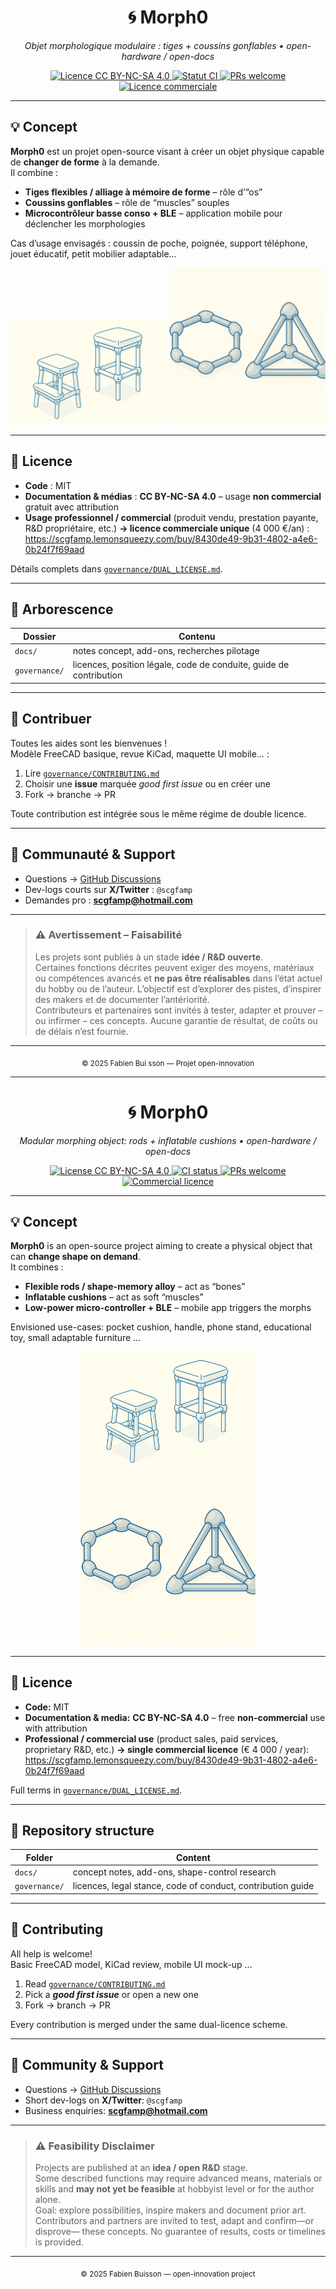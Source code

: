 <div align="center">

<h1>🌀 Morph0</h1>
<p><em>Objet morphologique modulaire : tiges + coussins gonflables • open-hardware / open-docs</em></p>

<a href="https://creativecommons.org/licenses/by-nc-sa/4.0/deed.fr">
  <img src="https://img.shields.io/badge/Licence-CC%20BY--NC--SA%204.0-lightgrey.svg" alt="Licence CC BY-NC-SA 4.0">
</a>
<a href="https://github.com/f-buisson/Morph0/actions">
  <img src="https://img.shields.io/github/actions/workflow/status/f-buisson/Morph0/blank.yml?label=CI" alt="Statut CI">
</a>
<a href="https://github.com/f-buisson/Morph0/issues">
  <img src="https://img.shields.io/badge/PRs-bienvenus-brightgreen.svg" alt="PRs welcome">
</a>
<a href="https://scgfamp.lemonsqueezy.com/buy/8430de49-9b31-4802-a4e6-0b24f7f69aad">
  <img src="https://img.shields.io/badge/Licence commerciale-€4 000%20%2F an-orange.svg" alt="Licence commerciale">
</a>

</div>

---

## 💡 Concept

**Morph0** est un projet open-source visant à créer un objet physique capable de **changer de forme** à la demande.  
Il combine :

* **Tiges flexibles / alliage à mémoire de forme** – rôle d’“os”  
* **Coussins gonflables** – rôle de “muscles” souples  
* **Microcontrôleur basse conso + BLE** – application mobile pour déclencher les morphologies

Cas d’usage envisagés : coussin de poche, poignée, support téléphone, jouet éducatif, petit mobilier adaptable…

<p align="center">
  <img src="docs/img/morph0_concept.png" width="250" alt="Croquis conceptuel">
  <img src="docs/img/morph0_concept2.png" width="250" alt="Deuxième concept">
</p>

---

## 🔖 Licence

* **Code** : MIT  
* **Documentation & médias** : **CC BY-NC-SA 4.0** – usage **non commercial** gratuit avec attribution  
* **Usage professionnel / commercial** (produit vendu, prestation payante, R&D propriétaire, etc.) **→ licence commerciale unique** (4 000 €/an) :  
  <https://scgfamp.lemonsqueezy.com/buy/8430de49-9b31-4802-a4e6-0b24f7f69aad>

Détails complets dans [`governance/DUAL_LICENSE.md`](governance/DUAL_LICENSE.md).

---

## 📁 Arborescence

| Dossier | Contenu |
|---------|---------|
| `docs/` | notes concept, add-ons, recherches pilotage |
| `governance/` | licences, position légale, code de conduite, guide de contribution |

---

## 🤝 Contribuer

Toutes les aides sont les bienvenues !  
Modèle FreeCAD basique, revue KiCad, maquette UI mobile… :

1. Lire [`governance/CONTRIBUTING.md`](governance/CONTRIBUTING.md)  
2. Choisir une **issue** marquée _good first issue_ ou en créer une  
3. Fork → branche → PR

Toute contribution est intégrée sous le même régime de double licence.

---

## 💬 Communauté & Support

* Questions → [GitHub Discussions](https://github.com/f-buisson/Morph0/discussions)  
* Dev-logs courts sur **X/Twitter** : `@scgfamp`  
* Demandes pro : **scgfamp@hotmail.com**

---

> ### ⚠️ Avertissement – Faisabilité
> Les projets sont publiés à un stade **idée / R&D ouverte**.  
> Certaines fonctions décrites peuvent exiger des moyens, matériaux ou
> compétences avancés et **ne pas être réalisables** dans l’état actuel du hobby
> ou de l’auteur. L’objectif est d’explorer des pistes, d’inspirer des makers et
> de documenter l’antériorité.  
> Contributeurs et partenaires sont invités à tester, adapter et prouver – ou
> infirmer – ces concepts. Aucune garantie de résultat, de coûts ou de délais
> n’est fournie.

---

<p align="center"><sub>© 2025 Fabien Bui
sson — Projet open-innovation</sub></p>

---

<div align="center">

<h1>🌀 Morph0</h1>
<p><em>Modular morphing object: rods + inflatable cushions • open-hardware / open-docs</em></p>

<a href="https://creativecommons.org/licenses/by-nc-sa/4.0/">
  <img src="https://img.shields.io/badge/License-CC%20BY--NC--SA%204.0-lightgrey.svg" alt="License CC BY-NC-SA 4.0">
</a>
<a href="https://github.com/f-buisson/Morph0/actions">
  <img src="https://img.shields.io/github/actions/workflow/status/f-buisson/Morph0/blank.yml?label=CI" alt="CI status">
</a>
<a href="https://github.com/f-buisson/Morph0/issues">
  <img src="https://img.shields.io/badge/PRs-welcome-brightgreen.svg" alt="PRs welcome">
</a>
<a href="https://scgfamp.lemonsqueezy.com/buy/8430de49-9b31-4802-a4e6-0b24f7f69aad">
  <img src="https://img.shields.io/badge/Commercial%20licence-€4 000%2Fyr-orange.svg" alt="Commercial licence">
</a>

</div>

---

## 💡 Concept

**Morph0** is an open-source project aiming to create a physical object that can **change shape on demand**.  
It combines :

* **Flexible rods / shape-memory alloy** – act as “bones”  
* **Inflatable cushions** – act as soft “muscles”  
* **Low-power micro-controller + BLE** – mobile app triggers the morphs

Envisioned use-cases: pocket cushion, handle, phone stand, educational toy, small adaptable furniture …

<p align="center">
  <img src="docs/img/morph0_concept.png" width="280" alt="Croquis conceptuel">
  <img src="docs/img/morph0_concept2.png" width="280" alt="Deuxième concept">
</p>

---

## 🔖 Licence

* **Code:** MIT  
* **Documentation & media:** **CC BY-NC-SA 4.0** – free **non-commercial** use with attribution  
* **Professional / commercial use** (product sales, paid services, proprietary R&D, etc.) **→ single commercial licence** (€ 4 000 / year):  
  <https://scgfamp.lemonsqueezy.com/buy/8430de49-9b31-4802-a4e6-0b24f7f69aad>

Full terms in [`governance/DUAL_LICENSE.md`](governance/DUAL_LICENSE.md).

---

## 📁 Repository structure

| Folder | Content |
|--------|---------|
| `docs/` | concept notes, add-ons, shape-control research |
| `governance/` | licences, legal stance, code of conduct, contribution guide |

---

## 🤝 Contributing

All help is welcome!  
Basic FreeCAD model, KiCad review, mobile UI mock-up …

1. Read [`governance/CONTRIBUTING.md`](governance/CONTRIBUTING.md)  
2. Pick a **_good first issue_** or open a new one  
3. Fork → branch → PR

Every contribution is merged under the same dual-licence scheme.

---

## 💬 Community & Support

* Questions → [GitHub Discussions](https://github.com/f-buisson/Morph0/discussions)  
* Short dev-logs on **X/Twitter**: `@scgfamp`  
* Business enquiries: **scgfamp@hotmail.com**

---

> ### ⚠️ Feasibility Disclaimer  
> Projects are published at an **idea / open R&D** stage.  
> Some described functions may require advanced means, materials or skills and
> **may not yet be feasible** at hobbyist level or for the author alone.  
> Goal: explore possibilities, inspire makers and document prior art.  
> Contributors and partners are invited to test, adapt and confirm—or disprove—
> these concepts. No guarantee of results, costs or timelines is provided.

---

<p align="center"><sub>© 2025 Fabien Buisson — open-innovation project</sub></p>
